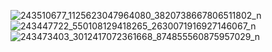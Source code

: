 ![243510677_1125623047964080_3820738667806511802_n](https://user-images.githubusercontent.com/79570724/136926160-642bec56-9e1c-4d16-9f60-80abdbcf38e7.jpg)
![243447722_550108129418265_2630071916927146067_n](https://user-images.githubusercontent.com/79570724/136926183-c2fb5037-7ea3-4058-98c5-e7803cb2712d.jpg)
![243473403_3012417072361668_874855560875957029_n](https://user-images.githubusercontent.com/79570724/136926192-7a98f1fb-583e-41da-bf14-ac5ce5613c41.jpg)
